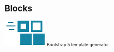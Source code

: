 # Blocks
![alt text](https://github.com/arieuu/Blocks/blob/master/blocks.png)
Bootstrap 5 template generator
